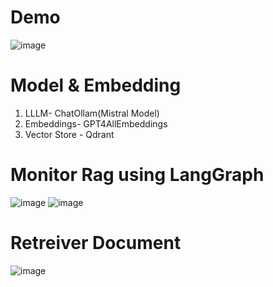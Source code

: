 # Demo
![image](https://github.com/Aman9868/Crops-RAG-System/assets/60923869/89387360-e938-422f-b69b-81b05c80fb74)

# Model & Embedding
1. LLLM- ChatOllam(Mistral Model)
2. Embeddings- GPT4AllEmbeddings
3. Vector Store - Qdrant
   
# Monitor Rag using LangGraph
![image](https://github.com/Aman9868/Crops-RAG-System/assets/60923869/d1d866fd-55ca-4cd2-85a4-896ec05ea0ea)
![image](https://github.com/Aman9868/Crops-RAG-System/assets/60923869/82e7551e-84dc-4f3d-8ce0-21340a3cc63a)

# Retreiver Document
![image](https://github.com/Aman9868/Crops-RAG-System/assets/60923869/d628a0ac-4133-405c-9c77-255385529518)




